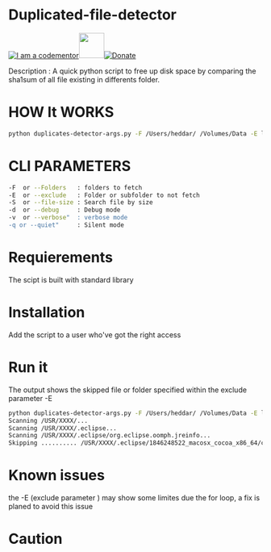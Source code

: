 # Duplicated-file-detector
<a href="http://bitly.com/2grT54q"><img src="https://cdn.codementor.io/badges/i_am_a_codementor_dark.svg" alt="I am a codementor" style="max-width:100%"/></a><a href="http://bitly.com/2grT54q"><img src="https://upload.wikimedia.org/wikipedia/commons/thumb/0/0a/Python.svg/48px-Python.svg.png" height="50">[![Donate](https://www.paypalobjects.com/en_US/i/btn/btn_donateCC_LG.gif)](https://www.paypal.me/HAAW)



Description : A quick python script to free up disk space by comparing the sha1sum of all file existing in differents folder.

HOW It WORKS
================
```bash
python duplicates-detector-args.py -F /Users/heddar/ /Volumes/Data -E lib
```
CLI PARAMETERS
================
```bash
-F  or --Folders   : folders to fetch
-E  or --exclude   : Folder or subfolder to not fetch
-S  or --file-size : Search file by size
-d  or --debug     : Debug mode
-v  or --verbose"  : verbose mode
-q or --quiet"     : Silent mode
```

Requierements
================
The scipt is built with standard library

Installation
================
Add the script to a user who've got the right access 

Run it 
================
The output shows the skipped file or folder specified within the exclude parameter -E 
```bash
python duplicates-detector-args.py -F /Users/heddar/ /Volumes/Data -E lib
Scanning /USR/XXXX/...
Scanning /USR/XXXX/.eclipse...
Scanning /USR/XXXX/.eclipse/org.eclipse.oomph.jreinfo...
Skipping .......... /USR/XXXX/.eclipse/1846248522_macosx_cocoa_x86_64/configuration/org.eclipse.osgi/143/0/.cp/libswt-pi-cocoa-4758.jnilib Found lib
```

Known issues
================
the -E (exclude parameter ) may show some limites due the for loop, a fix is planed to avoid this issue


Caution 
================


